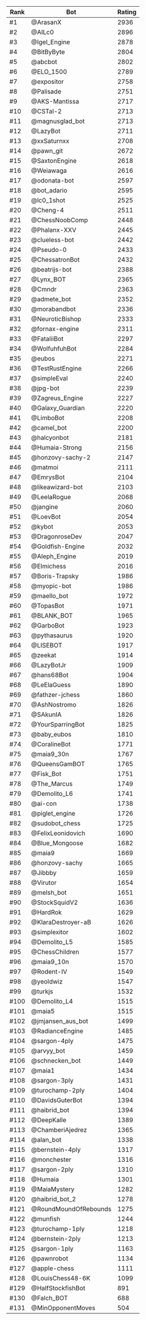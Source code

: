 Rank|Bot|Rating
---|---|---
#1|@ArasanX|2936
#2|@AILc0|2896
#3|@Igel_Engine|2878
#4|@BitByByte|2804
#5|@abcbot|2802
#6|@ELO_1500|2789
#7|@expositor|2758
#8|@Palisade|2751
#9|@AKS-Mantissa|2717
#10|@CSTal-2|2713
#11|@magnusglad_bot|2713
#12|@LazyBot|2711
#13|@xxSaturnxx|2708
#14|@pawn_git|2672
#15|@SaxtonEngine|2618
#16|@Weiawaga|2616
#17|@odonata-bot|2597
#18|@bot_adario|2595
#19|@lc0_1shot|2525
#20|@Cheng-4|2511
#21|@ChessNoobComp|2448
#22|@Phalanx-XXV|2445
#23|@clueless-bot|2442
#24|@Pseudo-0|2433
#25|@ChessatronBot|2432
#26|@beatrijs-bot|2388
#27|@Lynx_BOT|2365
#28|@Cmndr|2363
#29|@admete_bot|2352
#30|@morabandbot|2336
#31|@NeuroticBishop|2333
#32|@fornax-engine|2311
#33|@FataliiBot|2297
#34|@WolfuhfuhBot|2284
#35|@eubos|2271
#36|@TestRustEngine|2266
#37|@simpleEval|2240
#38|@jpg-bot|2239
#39|@Zagreus_Engine|2227
#40|@Galaxy_Guardian|2220
#41|@LimboBot|2208
#42|@camel_bot|2200
#43|@halcyonbot|2181
#44|@Humaia-Strong|2156
#45|@honzovy-sachy-2|2147
#46|@matmoi|2111
#47|@EmrysBot|2104
#48|@likeawizard-bot|2103
#49|@LeelaRogue|2068
#50|@jangine|2060
#51|@LoevBot|2054
#52|@kybot|2053
#53|@DragonroseDev|2047
#54|@Goldfish-Engine|2032
#55|@Aleph_Engine|2019
#56|@Elmichess|2016
#57|@Boris-Trapsky|1986
#58|@myopic-bot|1986
#59|@maello_bot|1972
#60|@TopasBot|1971
#61|@BLANK_BOT|1965
#62|@GarboBot|1923
#63|@pythasaurus|1920
#64|@LISEBOT|1917
#65|@zeekat|1914
#66|@LazyBotJr|1909
#67|@hans68Bot|1904
#68|@LeElaGuess|1890
#69|@fathzer-jchess|1860
#70|@AshNostromo|1826
#71|@SAkunIA|1826
#72|@YourSparringBot|1825
#73|@baby_eubos|1810
#74|@CoralineBot|1771
#75|@maia9_30n|1767
#76|@QueensGamBOT|1765
#77|@Fisk_Bot|1751
#78|@The_Marcus|1749
#79|@Demolito_L6|1741
#80|@ai-con|1738
#81|@piglet_engine|1726
#82|@sudobot_chess|1725
#83|@FelixLeonidovich|1690
#84|@Blue_Mongoose|1682
#85|@maia9|1669
#86|@honzovy-sachy|1665
#87|@Jibbby|1659
#88|@Virutor|1654
#89|@melsh_bot|1651
#90|@StockSquidV2|1636
#91|@HardRok|1629
#92|@KlaraDestroyer-aB|1626
#93|@simplexitor|1602
#94|@Demolito_L5|1585
#95|@ChessChildren|1577
#96|@maia9_10n|1570
#97|@Rodent-IV|1549
#98|@yeoldwiz|1547
#99|@turkjs|1532
#100|@Demolito_L4|1515
#101|@maia5|1515
#102|@jmjansen_aus_bot|1499
#103|@RadianceEngine|1485
#104|@sargon-4ply|1475
#105|@arvyy_bot|1459
#106|@schnecken_bot|1449
#107|@maia1|1434
#108|@sargon-3ply|1431
#109|@turochamp-2ply|1404
#110|@DavidsGuterBot|1394
#111|@haibrid_bot|1394
#112|@DeepKalle|1389
#113|@ChamberiAjedrez|1365
#114|@alan_bot|1338
#115|@bernstein-4ply|1317
#116|@monchester|1316
#117|@sargon-2ply|1310
#118|@Humaia|1301
#119|@MaiaMystery|1282
#120|@haibrid_bot_2|1278
#121|@RoundMoundOfRebounds|1275
#122|@munfish|1244
#123|@turochamp-1ply|1218
#124|@bernstein-2ply|1213
#125|@sargon-1ply|1163
#126|@pawnrobot|1134
#127|@apple-chess|1111
#128|@LouisChess48-6K|1099
#129|@HalfStockfishBot|891
#130|@Falch_BOT|688
#131|@MinOpponentMoves|504
